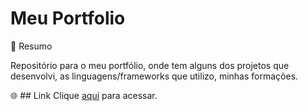 # Meu Portfolio

:pencil: Resumo

Repositório para o meu portfólio, onde tem alguns dos projetos que desenvolvi, as linguagens/frameworks que utilizo, minhas formações.

:globe_with_meridians: ## Link
Clique <a href="#">aqui</a> para acessar.
